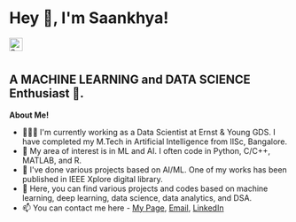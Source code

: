 <h1 title="hehehe"> Hey 👋, I'm Saankhya!</h1>

<a href="https://www.linkedin.com/in/sm823zw/">
  <img align="left" alt="Saankhya's LinkedIn" width="24px" src="https://cdn.jsdelivr.net/npm/simple-icons@v3/icons/linkedin.svg" />
</a>

<br />
<br />

<h2>A MACHINE LEARNING and DATA SCIENCE Enthusiast 🚀.</h2>

**About Me!**

- 👨🏽‍💻 I'm currently working as a Data Scientist at Ernst & Young GDS. I have completed my M.Tech in Artificial Intelligence from IISc, Bangalore. 
- 🌱 My area of interest is in ML and AI. I often code in Python, C/C++, MATLAB, and R.
- 🤔 I've done various projects based on AI/ML. One of my works has been published in IEEE Xplore digital library.
- 💬 Here, you can find various projects and codes based on machine learning, deep learning, data science, data analytics, and DSA.
- 📫 You can contact me here - [My Page](https://sm823zw.github.io/), [Email](mailto:saankhyas@iisc.ac.in), [LinkedIn](https://www.linkedin.com/in/saankhya1997/)



<!-- <img src="https://github-readme-stats.vercel.app/api?username=sm823zw&show_icons=true&hide_border=true&count_private=true&theme=onedark&icon_color=fad000" alt="Saankhya's GitHub Stats">
<img align="center" src="https://github-readme-streak-stats.herokuapp.com/?user=sm823zw&count_private=true&theme=onedark" alt="sm823zw" /> -->
